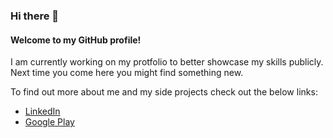 ### Hi there 👋
#### Welcome to my GitHub profile!
I am currently working on my protfolio to better showcase my skills publicly. Next time you come here you might find something new.

To find out more about me and my side projects check out the below links:
* [LinkedIn](http://www.linkedin.com/in/lukasz-trepinski-137436219)
* [Google Play](https://play.google.com/store/apps/dev?id=8836038996939894677)

<!--
**predatorkind/predatorkind** is a ✨ _special_ ✨ repository because its `README.md` (this file) appears on your GitHub profile.

Here are some ideas to get you started:

- 🔭 I’m currently working on ...
- 🌱 I’m currently learning ...
- 👯 I’m looking to collaborate on ...
- 🤔 I’m looking for help with ...
- 💬 Ask me about ...
- 📫 How to reach me: ...
- 😄 Pronouns: ...
- ⚡ Fun fact: ...
-->
